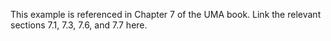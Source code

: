 This example is referenced in Chapter 7 of the UMA book. Link the relevant sections 7.1, 7.3, 7.6, and 7.7 here.
